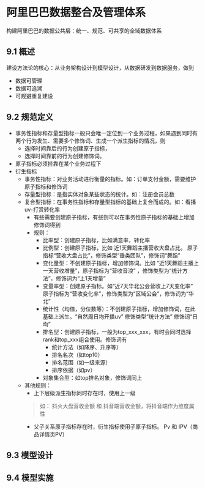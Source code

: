 # 阿里巴巴数据整合及管理体系
构建阿里巴巴的数据公共层：统一、规范、可共享的全域数据体系

## 9.1 概述
建设方法论的核心：从业务架构设计到模型设计，从数据研发到数据服务，做到
- 数据可管理
- 数据可追溯
- 可规避重复建设

## 9.2 规范定义

- 事务性指标和存量型指标一般只会唯一定位到一个业务过程，如果遇到同时有两个行为发生、需要多个修饰词、生成一个派生指标的情况，则
    - 选择时间靠后的行为创建原子指标，
    - 选择时间靠前的行为创建修饰词。
- 原子指标必须挂靠在某个业务过程下
- 衍生指标
    - 事务性指标：对业务活动进行衡量的指标。如：订单支付金额，需要维护原子指标和修饰词
    - 存量型指标：是指实体对象某些状态的统计。如：注册会员总数
    - 复合型指标：在事务性指标和存量型指标的基础上复合而成的。如：看播uv-打赏转化率
        - 有些需要创建原子指标，有些则可以在事务性原子指标的基础上增加修饰词得到
        - 规则：
            - 比率型：创建原子指标，比如满意率，转化率
            - 比例型：创建原子指标，比如 近1天舞蹈主播营收大盘占比。 原子指标“营收大盘占比”，修饰类型“垂类团队”，修饰词“舞蹈”
            - 变化量型：不创建原子指标，增加修饰词。比如 “近1天舞蹈主播上一天营收增量”，原子指标为“营收音浪” ，修饰类型为“统计方法”，修饰词为“上1天增量”
            - 变量率型：创建原子指标。如“近7天华北公会营收上7天变化率” 原子指标为“营收变化率”，修饰类型为“区域公会”，修饰词为“华北”
            - 统计性（均值，分位数等）：不创建原子指标，增加修饰词，在此基础上派生。“自然周日均开播uv”  修饰类型“统计方法” 修饰词“日均”
            - 排名型：创建原子指标，一般为top_xxx_xxx，有时会同时选择rank和top_xxx组合使用。修饰词有
                - 统计方法（如降序、升序等）
                - 排名名次（如top10）
                - 排名范围（如一级来源）
                - 排序依据（如pv）
            - 对象集合型：如top排名对象，修饰词同上
    - 其他规则：
        - 上下层级派生指标同时存在时，使用上一级
        >  如： 抖火大盘营收金额 和 抖音端营收金额，将抖音端作为维度属性
        - 父子关系原子指标存在时，衍生指标使用子原子指标。 Pv 和 IPV（商品详情页PV）

## 9.3 模型设计 

## 9.4 模型实施
